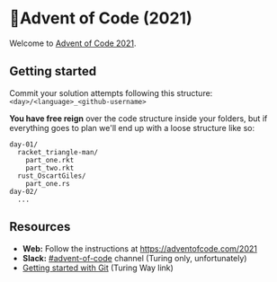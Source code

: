 # 🎄Advent of Code (2021)

Welcome to [Advent of Code 2021](https://adventofcode.com/).

## Getting started

Commit your solution attempts following this structure: `<day>/<language>_<github-username>`

**You have free reign** over the code structure inside your folders, but if everything goes to plan
we'll end up with a loose structure like so:

```
day-01/
  racket_triangle-man/
    part_one.rkt
    part_two.rkt
  rust_OscartGiles/
    part_one.rs
day-02/
  ...
```

## Resources

- **Web:** Follow the instructions at https://adventofcode.com/2021
- **Slack:** [#advent-of-code](https://alan-turing-institute.slack.com/archives/CQX515VL1) channel (Turing only, unfortunately)
- [Getting started with Git](https://the-turing-way.netlify.app/reproducible-research/vcs/vcs-git.html) (Turing Way link)
